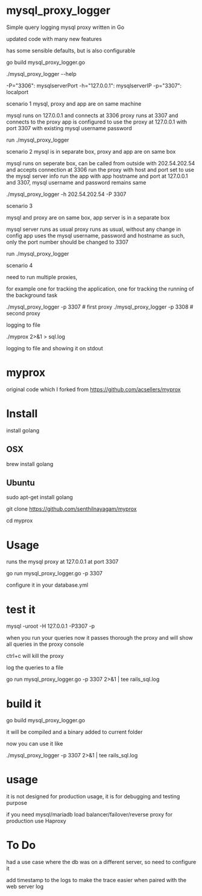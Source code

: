 mysql_proxy_logger
===================

Simple query logging mysql proxy written in Go 

updated code with many new features

has some sensible defaults, but is also configurable 

go build mysql_proxy_logger.go


./mysql_proxy_logger --help

  -P="3306": mysqlserverPort
  -h="127.0.0.1": mysqlserverIP
  -p="3307": localport


scenario 1
mysql, proxy and app are on same machine



mysql runs on 127.0.0.1 and connects at 3306
proxy runs at 3307 and connects to the proxy
app is configured to use the proxy at 127.0.0.1 with port 3307 with existing mysql username password


run
./mysql_proxy_logger

scenario 2
mysql is in separate box, proxy and app are on same box

mysql runs on seperate box, can be called from outside with  202.54.202.54 and accepts connection at 3306
run the proxy with host and port set to use the mysql server info
run the app with app hostname and port at 127.0.0.1 and 3307, mysql username and password remains same

./mysql_proxy_logger -h 202.54.202.54 -P 3307



scenario 3

mysql and proxy are on same box, app server is in a separate box

mysql server runs as usual
proxy runs as usual, without any change in config
app uses the mysql username, password and hostname as such, only the port number should be changed to 3307


run
./mysql_proxy_logger


scenario 4

need to run multiple proxies, 

for example one for tracking the application, one for tracking the running of the background task

./mysql_proxy_logger -p 3307  # first proxy
./mysql_proxy_logger -p 3308  # second proxy



logging to file

./myprox  2>&1 > sql.log



logging to file and showing it on stdout

myprox
======
original code which I forked from https://github.com/acsellers/myprox




# Install

install golang

## OSX

brew install golang

## Ubuntu

sudo apt-get install golang



git clone https://github.com/senthilnayagam/myprox

cd myprox


# Usage

runs the mysql proxy at 127.0.0.1 at port 3307

go run mysql_proxy_logger.go -p 3307

 configure it in your database.yml

# test it

 mysql -uroot -H 127.0.0.1 -P3307 -p


when you run your queries now it passes thorough the proxy and will show all queries in the proxy console

 ctrl+c will kill the proxy


log the queries to a file

go run mysql_proxy_logger.go -p 3307 2>&1 | tee rails_sql.log


# build it

go build mysql_proxy_logger.go

it will be compiled and a binary added to current folder

now you can use it like

./mysql_proxy_logger -p 3307 2>&1 | tee rails_sql.log



# usage

it is not designed for production usage, it is for debugging and testing purpose


if you need mysql/mariadb load balancer/failover/reverse proxy for production use Haproxy




# To Do

had a use case where the db was on a different server, so need to configure it

add timestamp to the logs to make the trace easier when paired with the web server log

